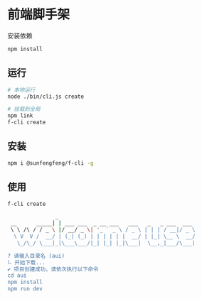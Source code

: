# 前端脚手架

安装依赖
```bash
npm install
```

## 运行
```bash
# 本地运行
node ./bin/cli.js create

# 挂载到全局
npm link
f-cli create
```

## 安装
```bash
npm i @sunfengfeng/f-cli -g
```
## 使用
```bash
f-cli create
```
```bash
               _                                           
 __      _____| | ___ ___  _ __ ___   ___   _   _ ___  ___ 
 \ \ /\ / / _ \ |/ __/ _ \| '_ ` _ \ / _ \ | | | / __|/ _ \
  \ V  V /  __/ | (_| (_) | | | | | |  __/ | |_| \__ \  __/
   \_/\_/ \___|_|\___\___/|_| |_| |_|\___|  \__,_|___/\___|

? 请输入目录名 (aui)
⠧ 开始下载...
✔ 项目创建成功，请依次执行以下命令
cd aui
npm install
npm run dev
```
